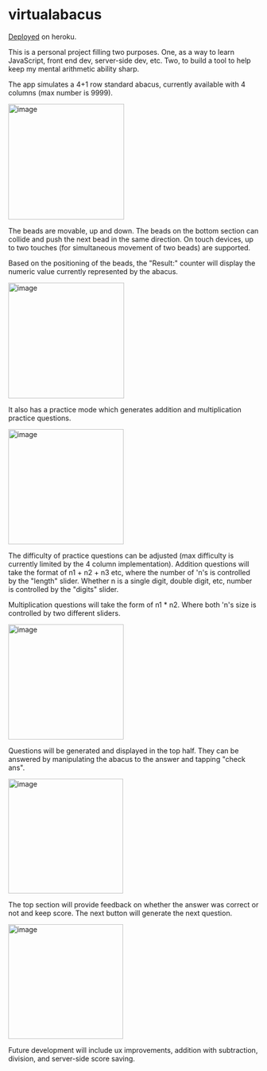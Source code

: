 # virtualabacus
 
[Deployed](http://virtual-abacus.herokuapp.com/) on heroku.

This is a personal project filling two purposes. One, as a way to learn JavaScript, front end dev, server-side dev, etc. Two, to build a tool to help keep my mental arithmetic ability sharp.

The app simulates a 4+1 row standard abacus, currently available with 4 columns (max number is 9999). 

<img width="233" alt="image" src="https://user-images.githubusercontent.com/58671823/199534912-a74d3844-7a41-4970-8b52-713eec14e2bb.png">

The beads are movable, up and down. The beads on the bottom section can collide and push the next bead in the same direction. On touch devices, up to two touches (for simultaneous movement of two beads) are supported. 

Based on the positioning of the beads, the "Result:" counter will display the numeric value currently represented by the abacus.

<img width="233" alt="image" src="https://user-images.githubusercontent.com/58671823/199536903-bac26f35-150c-4b4f-bd72-e6fec4ba617f.png">

It also has a practice mode which generates addition and multiplication practice questions.

<img width="232" alt="image" src="https://user-images.githubusercontent.com/58671823/199535341-c5c20e76-8568-4bfa-a99c-b04fee76e3a7.png">

The difficulty of practice questions can be adjusted (max difficulty is currently limited by the 4 column implementation). Addition questions will take the format of n1 + n2 + n3 etc, where the number of 'n's is controlled by the "length" slider. Whether n is a single digit, double digit, etc, number is controlled by the "digits" slider.

Multiplication questions will take the form of n1 * n2. Where both 'n's size is controlled by two different sliders.

<img width="232" alt="image" src="https://user-images.githubusercontent.com/58671823/199535474-e97854dc-3457-494b-8426-2b43dce44759.png">

Questions will be generated and displayed in the top half. They can be answered by manipulating the abacus to the answer and tapping "check ans".

<img width="231" alt="image" src="https://user-images.githubusercontent.com/58671823/199535756-88c23530-bf23-498c-89e3-80512c4e2a74.png">

The top section will provide feedback on whether the answer was correct or not and keep score. The next button will generate the next question.

<img width="231" alt="image" src="https://user-images.githubusercontent.com/58671823/199536005-60cb51c7-0d3b-4caa-be56-d6a4887d3f3f.png">

Future development will include ux improvements, addition with subtraction, division, and server-side score saving.
